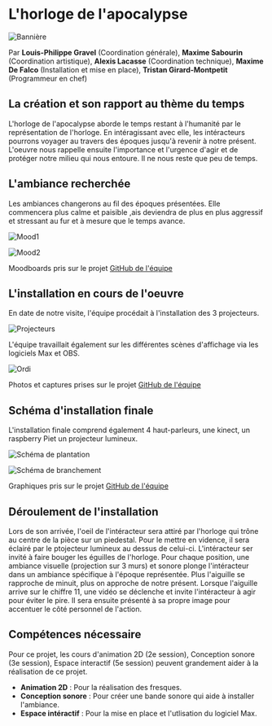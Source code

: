 # L'horloge de l'apocalypse

![Bannière](https://tim-montmorency.com/2022/projets/L-horloge-de-l-apocalypse/docs/web/medias/banniere_page_projet.jpg)

Par **Louis-Philippe Gravel** (Coordination générale), **Maxime Sabourin** (Coordination artistique), **Alexis Lacasse** (Coordination technique), **Maxime De Falco** (Installation et mise en place), **Tristan Girard-Montpetit** (Programmeur en chef)

## La création et son rapport au thème du temps

L'horloge de l'apocalypse aborde le temps restant à l'humanité par le représentation de l'horloge. En intéragissant avec elle, les intéracteurs pourrons voyager au travers des époques jusqu'à revenir à notre présent. L'oeuvre nous rappelle ensuite l'importance et l'urgence d'agir et de protéger notre milieu qui nous entoure. Il ne nous reste que peu de temps.

## L'ambiance recherchée

Les ambiances changerons au fil des époques présentées. Elle commencera plus calme et paisible ,ais deviendra de plus en plus aggressif et stressant au fur et à mesure que le temps avance.

![Mood1](https://tim-montmorency.com/2022/projets/L-horloge-de-l-apocalypse/docs/preproduction/01_medias/moodboards_artistiques/scene_02.png)

![Mood2](https://tim-montmorency.com/2022/projets/L-horloge-de-l-apocalypse/docs/preproduction/01_medias/moodboards_artistiques/scene_11.png)

Moodboards pris sur le projet [GitHub de l'équipe](https://tim-montmorency.com/2022/projets/L-horloge-de-l-apocalypse/docs/web/index.html)

## L'installation en cours de l'oeuvre

En date de notre visite, l'équipe procédait à l'installation des 3 projecteurs.

![Projecteurs](https://tim-montmorency.com/2022/projets/L-horloge-de-l-apocalypse/docs/journal/medias/collectif/Semaine5/projecteurs.jpg)

L'équipe travaillait également sur les différentes scènes d'affichage via les logiciels Max et OBS.

![Ordi](https://tim-montmorency.com/2022/projets/L-horloge-de-l-apocalypse/docs/journal/medias/collectif/Semaine5/OBS_madmapper.png)

Photos et captures prises sur le projet [GitHub de l'équipe](https://tim-montmorency.com/2022/projets/L-horloge-de-l-apocalypse/docs/web/index.html)

## Schéma d'installation finale

L'installation finale comprend également 4 haut-parleurs, une kinect, un raspberry Piet un projecteur lumineux.

![Schéma de plantation](https://tim-montmorency.com/2022/projets/L-horloge-de-l-apocalypse/docs/journal/medias/collectif/Semaine2/plantation.png)

![Schéma de branchement](https://tim-montmorency.com/2022/projets/L-horloge-de-l-apocalypse/docs/journal/medias/collectif/Semaine2//branchement.png)

Graphiques pris sur le projet [GitHub de l'équipe](https://tim-montmorency.com/2022/projets/L-horloge-de-l-apocalypse/docs/web/index.html)

## Déroulement de l'installation

Lors de son arrivée, l'oeil de l'intéracteur sera attiré par l'horloge qui trône au centre de la pièce sur un piedestal. Pour le mettre en vidence, il sera éclairé par le ptojecteur lumineux au dessus de celui-ci. L'intéracteur ser invité à faire bouger les éguilles de l'horloge. Pour chaque position, une ambiance visuelle (projection sur 3 murs) et sonore plonge l'intéracteur dans un ambiance spécifique à l'époque représentée. Plus l'aiguille se rapproche de minuit, plus on approche de notre présent. Lorsque l'aiguille arrive sur le chiffre 11, une vidéo se déclenche et invite l'intéracteur à agir pour éviter le pire. Il sera ensuite présenté à sa propre image pour accentuer le côté personnel de l'action. 

## Compétences nécessaire

Pour ce projet, les cours d'animation 2D (2e session), Conception sonore (3e session), Espace interactif (5e session) peuvent grandement aider à la réalisation de ce projet.

- **Animation 2D** : Pour la réalisation des fresques.
- **Conception sonore** : Pour créer une bande sonore qui aide à installer l'ambiance.
- **Espace intéractif** : Pour la mise en place et l'utlisation du logiciel Max.
